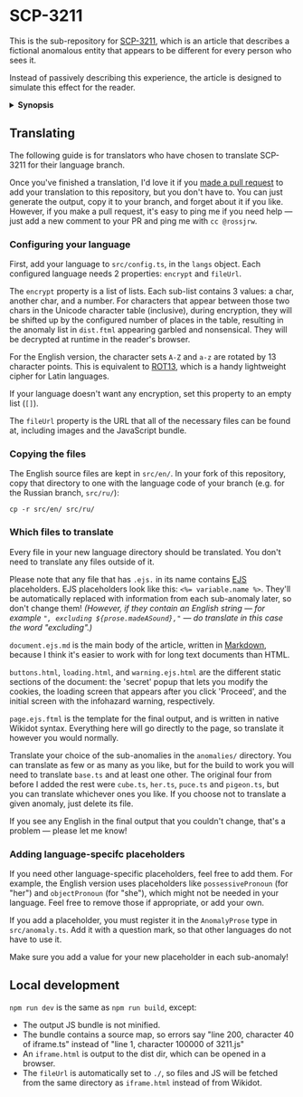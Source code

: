 # SCP-3211

This is the sub-repository for
[SCP-3211](https://scp-wiki.wikidot.com/scp-3211), which is an article that
describes a fictional anomalous entity that appears to be different for every
person who sees it.

Instead of passively describing this experience, the article is designed to
simulate this effect for the reader.

<details><summary><b>Synopsis</b></summary>

A splash screen primes the reader into expecting some meta fuckery, and also
acts as a buffer for the timer with which they're about to be presented. When
they click to confirm that they are ready, they are presented with a
description of a randomly-picked sub-anomaly from a selection, and a six-minute
timer starts visibly and ominously ticking. The time was chosen to be
approximately the amount of time it takes to read the article.

The article describes the entity plainly, but explains that for each observer
(including the reader), exactly six minutes after they first perceive it, they
will:

* forget what it is,
* be unable to take in any new information about it, and
* be unable to see it, or acknowledge that it exists at all.

If the reader is quick enough, they will be able to read the personal log of
one of the researchers investigating the anomaly. The researcher has taken a
drug that allows him to experience the first six minutes for a second time, and
he sees it as something different to what he remembers from the first time
&mdash; but he sees the same thing that the reader does.

Owing to the nature of fiction, readers have grown to expect that they are
immune to things that would affect fictional characters. Given this assumption,
the article is intended to make them wonder what could possibly happen once the
timer is up, when they will supposedly be unable to remember what they have
just read &mdash; what I, as the author, could not possibly be able to make
them forget.

When the timer expires, the article changes. It no longer describes whatever
they were just reading about: it now describes nothing. This new iteration is
keen to emphasise that the entity is nothing and that if it ever existed at
all, it it impossible to confirm. The article even presents a set of data
recorded from the anomaly, which previously described whatever they were
reading about; now, the data from all those tests are null because there is
nothing to measure.

The previous iteration is presented as a false memory, created by the anomaly
and injected into the reader's mind to cover up what it actually was. The
narrative is that the reader read about SCP-3211 and learned what it actually
is, but after six minutes, SCP-3211 destroyed that information as an act of
self-defence and replaced it with a lie. That there are multiple original
version of the document, randomly picked for each reader, is intended to
further this illusion by effecting confusion and disagreements between readers
discussing what they've read &mdash; exactly as the article described.

To the best of my knowledge, this is the only article across the international
SCP community that combines memory falsification, lying, and gaslighting in
such a literal way. With a little suspension of disbelief, I hope that it is
quite effective.

</details>

## Translating

The following guide is for translators who have chosen to translate SCP-3211
for their language branch.

Once you've finished a translation, I'd love it if you
[made a pull request](https://github.com/rossjrw/scp#making-a-pull-request)
to add your translation to this repository, but you don't have to. You can just
generate the output, copy it to your branch, and forget about it if you like.
However, if you make a pull request, it's easy to ping me if you need help
&mdash; just add a new comment to your PR and ping me with `cc @rossjrw`.

### Configuring your language

First, add your language to `src/config.ts`, in the `langs` object. Each
configured language needs 2 properties: `encrypt` and `fileUrl`.

The `encrypt` property is a list of lists. Each sub-list contains 3 values: a
char, another char, and a number. For characters that appear between those two
chars in the Unicode character table (inclusive), during encryption, they will
be shifted up by the configured number of places in the table, resulting in the
anomaly list in `dist.ftml` appearing garbled and nonsensical. They will be
decrypted at runtime in the reader's browser.

For the English version, the character sets `A-Z` and `a-z` are rotated by 13
character points. This is equivalent to
[ROT13](https://en.wikipedia.org/wiki/ROT13), which is a handy lightweight
cipher for Latin languages.

If your language doesn't want any encryption, set this property to an empty
list (`[]`).

The `fileUrl` property is the URL that all of the necessary files can be found
at, including images and the JavaScript bundle.

### Copying the files

The English source files are kept in `src/en/`. In your fork of this
repository, copy that directory to one with the language code of your branch
(e.g. for the Russian branch, `src/ru/`):

```shell
cp -r src/en/ src/ru/
```

### Which files to translate

Every file in your new language directory should be translated. You don't need
to translate any files outside of it.

Please note that any file that has `.ejs.` in its name contains
[EJS](https://ejs.co/) placeholders. EJS placeholders look like this: `<%=
variable.name %>`. They'll be automatically replaced with information from each
sub-anomaly later, so don't change them! _(However, if they contain an English
string &mdash; for example `", excluding ${prose.madeASound},"` &mdash; do
translate in this case the word "excluding".)_

`document.ejs.md` is the main body of the article, written in
[Markdown](https://www.markdownguide.org/), because I think it's easier to work
with for long text documents than HTML.

`buttons.html`, `loading.html`, and `warning.ejs.html` are the different static
sections of the document: the 'secret' popup that lets you modify the cookies,
the loading screen that appears after you click 'Proceed', and the initial
screen with the infohazard warning, respectively.

`page.ejs.ftml` is the template for the final output, and is written in native
Wikidot syntax. Everything here will go directly to the page, so translate it
however you would normally.

Translate your choice of the sub-anomalies in the `anomalies/` directory. You
can translate as few or as many as you like, but for the build to work you will
need to translate `base.ts` and at least one other. The original four from
before I added the rest were `cube.ts`, `her.ts`, `puce.ts` and `pigeon.ts`,
but you can translate whichever ones you like. If you choose not to translate a
given anomaly, just delete its file.

If you see any English in the final output that you couldn't change, that's a
problem &mdash; please let me know!

### Adding language-specifc placeholders

If you need other language-specific placeholders, feel free to add them. For
example, the English version uses placeholders like `possessivePronoun` (for
"her") and `objectPronoun` (for "she"), which might not be needed in your
language. Feel free to remove those if appropriate, or add your own.

If you add a placeholder, you must register it in the `AnomalyProse` type in
`src/anomaly.ts`. Add it with a question mark, so that other languages do not
have to use it.

Make sure you add a value for your new placeholder in each sub-anomaly!

## Local development

`npm run dev` is the same as `npm run build`, except:

* The output JS bundle is not minified.
* The bundle contains a source map, so errors say "line 200, character 40 of
  iframe.ts" instead of "line 1, character 100000 of 3211.js"
* An `iframe.html` is output to the dist dir, which can be opened in a browser.
* The `fileUrl` is automatically set to `./`, so files and JS will be fetched
  from the same directory as `iframe.html` instead of from Wikidot.
